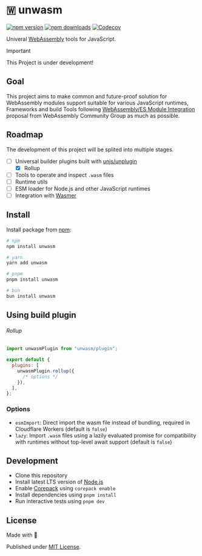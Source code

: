 # 🇼 unwasm

[![npm version][npm-version-src]][npm-version-href]
[![npm downloads][npm-downloads-src]][npm-downloads-href]
[![Codecov][codecov-src]][codecov-href]

Univeral [WebAssembly](https://webassembly.org/) tools for JavaScript.

> [!IMPORTANT]
> This Project is under development!

## Goal

This project aims to make common and future-proof solution for WebAssembly modules support suitable for various JavaScript runtimes, Frameworks and build Tools following [WebAssembly/ES Module Integration](https://github.com/WebAssembly/esm-integration/tree/main/proposals/esm-integration) proposal from WebAssembly Community Group as much as possible.

## Roadmap

The development of this project will be splited into multiple stages.

- [ ] Universal builder plugins built with [unjs/unplugin](https://github.com/unjs/unplugin)
  - [x] Rollup
- [ ] Tools to operate and inspect `.wasm` files
- [ ] Runtime utils
- [ ] ESM loader for Node.js and other JavaScript runtimes
- [ ] Integration with [Wasmer](https://github.com/wasmerio)

## Install

Install package from [npm](https://www.npmjs.com/package/unwasm):

```sh
# npm
npm install unwasm

# yarn
yarn add unwasm

# pnpm
pnpm install unwasm

# bun
bun install unwasm
```

## Using build plugin

###### Rollup

```js
import unwasmPlugin from "unwasm/plugin";

export default {
  plugins: [
    unwasmPlugin.rollup({
      /* options */
    }),
  ],
};
```

### Options

- `esmImport`: Direct import the wasm file instead of bundling, required in Cloudflare Workers (default is `false`)
- `lazy`: Import `.wasm` files using a lazily evaluated promise for compatibility with runtimes without top-level await support (default is `false`)

## Development

- Clone this repository
- Install latest LTS version of [Node.js](https://nodejs.org/en/)
- Enable [Corepack](https://github.com/nodejs/corepack) using `corepack enable`
- Install dependencies using `pnpm install`
- Run interactive tests using `pnpm dev`

## License

Made with 💛

Published under [MIT License](./LICENSE).

<!-- Badges -->

[npm-version-src]: https://img.shields.io/npm/v/unwasm?style=flat&colorA=18181B&colorB=F0DB4F
[npm-version-href]: https://npmjs.com/package/unwasm
[npm-downloads-src]: https://img.shields.io/npm/dm/unwasm?style=flat&colorA=18181B&colorB=F0DB4F
[npm-downloads-href]: https://npmjs.com/package/unwasm
[codecov-src]: https://img.shields.io/codecov/c/gh/unjs/unwasm/main?style=flat&colorA=18181B&colorB=F0DB4F
[codecov-href]: https://codecov.io/gh/unjs/unwasm
